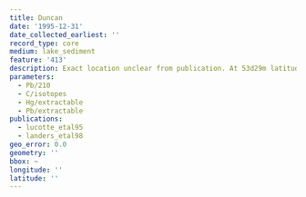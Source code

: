 ```yaml
---
title: Duncan
date: '1995-12-31'
date_collected_earliest: ''
record_type: core
medium: lake_sediment
feature: '413'
description: Exact location unclear from publication. At 53d29m latitude.
parameters:
  - Pb/210
  - C/isotopes
  - Hg/extractable
  - Pb/extractable
publications:
  - lucotte_etal95
  - landers_etal98
geo_error: 0.0
geometry: ''
bbox: ~
longitude: ''
latitude: ''
---
```

